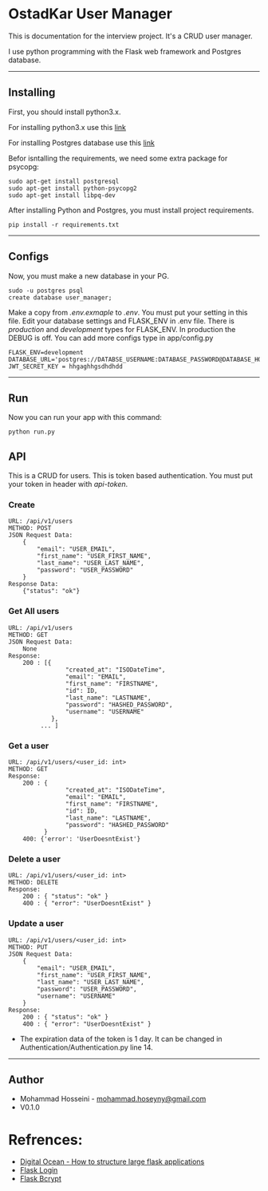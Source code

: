 # OstadKar User Manager

This is documentation for the interview project. It's a CRUD user manager.

I use python programming with the Flask web framework and Postgres database. 

----
## Installing
First, you should install python3.x. 

For installing python3.x use this [link](https://linuxize.com/post/how-to-install-pip-on-ubuntu-18.04/)

For installing Postgres database use this [link](https://www.digitalocean.com/community/tutorials/how-to-install-and-use-postgresql-on-ubuntu-18-04)

Befor isntalling the requirements, we need some extra package for psycopg:

    sudo apt-get install postgresql
    sudo apt-get install python-psycopg2
    sudo apt-get install libpq-dev

After installing Python and Postgres, you must install project requirements. 

    pip install -r requirements.txt

----
## Configs
Now, you must make a new database in your PG.

    sudo -u postgres psql
    create database user_manager;

Make a copy from *.env.exmaple* to *.env*. You must put your setting in this file. 
Edit your database settings and FLASK_ENV in .env file.
There is *production* and *development* types for FLASK_ENV. In production the DEBUG is off. You can add more configs type in app/config.py

    FLASK_ENV=development
    DATABASE_URL='postgres://DATABSE_USERNAME:DATABASE_PASSWORD@DATABASE_HOST:DATABASE_PORT/DATABASE_NAME'
    JWT_SECRET_KEY = hhgaghhgsdhdhdd

----

## Run
Now you can run your app with this command:

    python run.py


## API 
This is a CRUD for users. This is token based authentication. You must put your token in header with *api-token*.

### Create
    URL: /api/v1/users
    METHOD: POST
    JSON Request Data:
        {
            "email": "USER_EMAIL",
            "first_name": "USER_FIRST_NAME",
            "last_name": "USER_LAST_NAME",
            "password": "USER_PASSWORD"
        }
    Response Data:
        {"status": "ok"}

### Get All users
    URL: /api/v1/users
    METHOD: GET
    JSON Request Data:
        None
    Response:
        200 : [{
                    "created_at": "ISODateTime",
                    "email": "EMAIL",
                    "first_name": "FIRSTNAME",
                    "id": ID,
                    "last_name": "LASTNAME",
                    "password": "HASHED_PASSWORD",
                    "username": "USERNAME"
                },
             ... ]

### Get a user
    URL: /api/v1/users/<user_id: int>
    METHOD: GET
    Response:
        200 : {
                    "created_at": "ISODateTime",
                    "email": "EMAIL",
                    "first_name": "FIRSTNAME",
                    "id": ID,
                    "last_name": "LASTNAME",
                    "password": "HASHED_PASSWORD"
              }
        400: {'error': 'UserDoesntExist'}

### Delete a user
    URL: /api/v1/users/<user_id: int>
    METHOD: DELETE
    Response:
        200 : { "status": "ok" } 
        400 : { "error": "UserDoesntExist" }

### Update a user
    URL: /api/v1/users/<user_id: int>
    METHOD: PUT
    JSON Request Data:
        {
            "email": "USER_EMAIL",
            "first_name": "USER_FIRST_NAME",
            "last_name": "USER_LAST_NAME",
            "password": "USER_PASSWORD",
            "username": "USERNAME"
        }
    Response:
        200 : { "status": "ok" } 
        400 : { "error": "UserDoesntExist" }


* The expiration data of the token is 1 day. It can be changed in Authentication/Authentication.py line 14.

----
## Author
* Mohammad Hosseini - mohammad.hoseyny@gmail.com
* V0.1.0

# Refrences:
* [Digital Ocean - How to structure large flask applications](https://www.digitalocean.com/community/tutorials/how-to-structure-large-flask-applicationshttps://www.digitalocean.com/community/tutorials/how-to-structure-large-flask-applications)
* [Flask Login](https://scotch.io/tutorials/authentication-and-authorization-with-flask-login)
* [Flask Bcrypt](https://flask-bcrypt.readthedocs.io/en/latest/})
